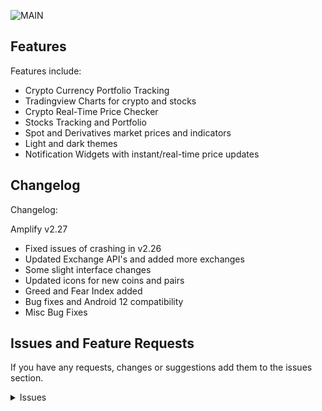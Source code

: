 ![MAIN](https://i.imgur.com/QXu0HxA.png)

## Features

Features include:
* Crypto Currency Portfolio Tracking
* Tradingview Charts for crypto and stocks
* Crypto Real-Time Price Checker
* Stocks Tracking and Portfolio
* Spot and Derivatives market prices and indicators
* Light and dark themes
* Notification Widgets with instant/real-time price updates

## Changelog
Changelog:


Amplify v2.27
* Fixed issues of crashing in v2.26
* Updated Exchange API's and added more exchanges
* Some slight interface changes
* Updated icons for new coins and pairs
* Greed and Fear Index added
* Bug fixes and Android 12 compatibility
* Misc Bug Fixes

## Issues and Feature Requests

If you have any requests, changes or suggestions add them to the issues section. 

<details><summary>Issues</summary>

## FAQ

[See our website.](https://tekhnical.com/amplify/)
You can also reach out to us on [Twitter](https://twitter.com/amplifytracker).

